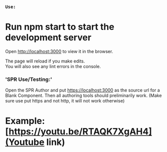 ### `Use:`

# Run npm start to start the development server
Open [http://localhost:3000](http://localhost:3000) to view it in the browser.

The page will reload if you make edits.<br>
You will also see any lint errors in the console.

### 'SPR Use/Testing:'

Open the SPR Author and put [https://localhost:3000](https://localhost:3000) as the source url for a Blank Component. Then all authoring tools should preliminarily work. (Make sure use put https and not http, it will not work otherwise)

# Example: [https://youtu.be/RTAQK7XgAH4](Youtube link)
